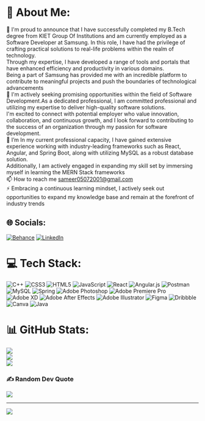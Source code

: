 # 💫 About Me:
🔭 I'm proud to announce that I have successfully completed my B.Tech degree  from KIET Group Of Institutions and am currently employed as a Software Developer at Samsung. In this role, I have had the privilege of crafting practical solutions to real-life problems within the realm of technology. <br>      Through my expertise, I have developed a range of tools and portals that have enhanced efficiency and productivity in various domains.<br>      Being a part of Samsung has provided me with an incredible platform to contribute to meaningful projects and push the boundaries of technological advancements<br>🤝 I'm actively seeking promising opportunities within the field of Software Development.As a dedicated professional, I am committed professional and utilizing my expertise to deliver high-quality software solutions.<br>      I'm excited to connect with potential employer who value innovation, collaboration, and continuous growth, and I look forward to contributing to the success of an organization through my passion for software development.<br>🌱 I’m In my current professional capacity, I have gained extensive experience working with industry-leading frameworks such as React, Angular, and Spring Boot, along with utilizing MySQL as a robust database solution.<br>      Additionally, I am actively engaged in expanding my skill set by immersing myself in learning the MERN Stack frameworks<br>📫 How to reach me sameer05072001@gmail.com <br>⚡ Embracing a continuous learning mindset, I actively seek out opportunities to expand my knowledge base and remain at the forefront of industry trends


## 🌐 Socials:
[![Behance](https://img.shields.io/badge/Behance-1769ff?logo=behance&logoColor=white)](https://behance.net/sameerverma8) [![LinkedIn](https://img.shields.io/badge/LinkedIn-%230077B5.svg?logo=linkedin&logoColor=white)](https://linkedin.com/in/sameer-verma-a169561a7) 

# 💻 Tech Stack:
![C++](https://img.shields.io/badge/c++-%2300599C.svg?style=for-the-badge&logo=c%2B%2B&logoColor=white) ![CSS3](https://img.shields.io/badge/css3-%231572B6.svg?style=for-the-badge&logo=css3&logoColor=white) ![HTML5](https://img.shields.io/badge/html5-%23E34F26.svg?style=for-the-badge&logo=html5&logoColor=white) ![JavaScript](https://img.shields.io/badge/javascript-%23323330.svg?style=for-the-badge&logo=javascript&logoColor=%23F7DF1E) ![React](https://img.shields.io/badge/react-%2320232a.svg?style=for-the-badge&logo=react&logoColor=%2361DAFB) ![Angular.js](https://img.shields.io/badge/angular.js-%23E23237.svg?style=for-the-badge&logo=angularjs&logoColor=white) ![Postman](https://img.shields.io/badge/Postman-FF6C37?style=for-the-badge&logo=postman&logoColor=white) ![MySQL](https://img.shields.io/badge/mysql-%2300f.svg?style=for-the-badge&logo=mysql&logoColor=white) ![Spring](https://img.shields.io/badge/spring-%236DB33F.svg?style=for-the-badge&logo=spring&logoColor=white) ![Adobe Photoshop](https://img.shields.io/badge/adobephotoshop-%2331A8FF.svg?style=for-the-badge&logo=adobephotoshop&logoColor=white) ![Adobe Premiere Pro](https://img.shields.io/badge/Adobe%20Premiere%20Pro-9999FF.svg?style=for-the-badge&logo=Adobe%20Premiere%20Pro&logoColor=white) ![Adobe XD](https://img.shields.io/badge/Adobe%20XD-470137?style=for-the-badge&logo=Adobe%20XD&logoColor=#FF61F6) ![Adobe After Effects](https://img.shields.io/badge/Adobe%20After%20Effects-9999FF.svg?style=for-the-badge&logo=Adobe%20After%20Effects&logoColor=white) ![Adobe Illustrator](https://img.shields.io/badge/adobeillustrator-%23FF9A00.svg?style=for-the-badge&logo=adobeillustrator&logoColor=white) 	![Figma](https://img.shields.io/badge/figma-%23F24E1E.svg?style=for-the-badge&logo=figma&logoColor=white) ![Dribbble](https://img.shields.io/badge/Dribbble-EA4C89?style=for-the-badge&logo=dribbble&logoColor=white) ![Canva](https://img.shields.io/badge/Canva-%2300C4CC.svg?style=for-the-badge&logo=Canva&logoColor=white) ![Java](https://img.shields.io/badge/java-%23ED8B00.svg?style=for-the-badge&logo=java&logoColor=white)
# 📊 GitHub Stats:
![](https://github-readme-stats.vercel.app/api?username=sameercr7&theme=tokyonight&hide_border=false&include_all_commits=false&count_private=false)<br/>
![](https://github-readme-streak-stats.herokuapp.com/?user=sameercr7&theme=tokyonight&hide_border=false)<br/>
![](https://github-readme-stats.vercel.app/api/top-langs/?username=sameercr7&theme=tokyonight&hide_border=false&include_all_commits=false&count_private=false&layout=compact)

### ✍️ Random Dev Quote
![](https://quotes-github-readme.vercel.app/api?type=horizontal&theme=radical)

---
[![](https://visitcount.itsvg.in/api?id=sameercr7&icon=0&color=0)](https://visitcount.itsvg.in)

<!-- Proudly created with GPRM ( https://gprm.itsvg.in ) -->
